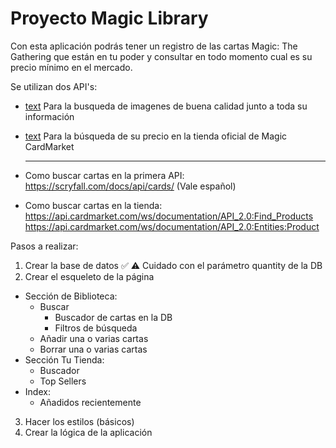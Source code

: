 # Proyecto Magic Library 

Con esta aplicación podrás tener un registro de las cartas Magic: The Gathering que están en tu poder
y consultar en todo momento cual es su precio mínimo en el mercado.

Se utilizan dos API's:
- [text](https://api.scryfall.com) 
  Para la busqueda de imagenes de buena calidad junto a toda su información
- [text](https://api.cardmarket.com/ws/v2.0/products/find)
  Para la búsqueda de su precio en la tienda oficial de Magic CardMarket

  --------------

- Como buscar cartas en la primera API: https://scryfall.com/docs/api/cards/ (Vale español)
- Como buscar cartas en la tienda: https://api.cardmarket.com/ws/documentation/API_2.0:Find_Products
                                   https://api.cardmarket.com/ws/documentation/API_2.0:Entities:Product

Pasos a realizar:

1. Crear la base de datos ✅ 
  ⚠️ Cuidado con el parámetro quantity de la DB
2. Crear el esqueleto de la página
  - Sección de Biblioteca:
    - Buscar
      - Buscador de cartas en la DB
      - Filtros de búsqueda
    - Añadir una o varias cartas
    - Borrar una o varias cartas
  - Sección Tu Tienda:
    - Buscador
    - Top Sellers
  - Index:
    - Añadidos recientemente
3. Hacer los estilos (básicos)
4. Crear la lógica de la aplicación
